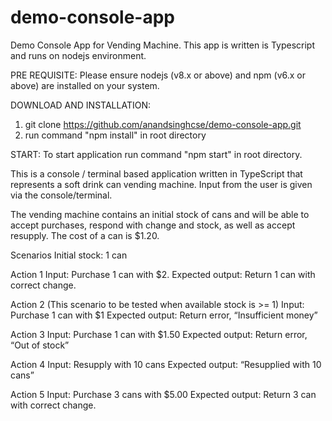 # demo-console-app
Demo Console App for Vending Machine. This app is written is Typescript and runs on nodejs environment.

PRE REQUISITE:
Please ensure nodejs (v8.x or above) and npm (v6.x or above) are installed on your system.

DOWNLOAD AND INSTALLATION:
1. git clone https://github.com/anandsinghcse/demo-console-app.git
2. run command "npm install" in root directory

START:
To start application run command "npm start" in root directory.


This is a console / terminal based application written in TypeScript that represents a soft drink can vending machine. Input from the user is given via the console/terminal.

The vending machine contains an initial stock of cans and will be able to accept purchases, respond with change and stock, as well as accept resupply. The cost of a can is $1.20.

Scenarios
Initial stock: 1 can

Action 1
Input: Purchase 1 can with $2.
Expected output: Return 1 can with correct change.

Action 2 (This scenario to be tested when available stock is >= 1)
Input: Purchase 1 can with $1
Expected output: Return error, “Insufficient money”

Action 3
Input: Purchase 1 can with $1.50
Expected output: Return error, “Out of stock”

Action 4
Input: Resupply with 10 cans
Expected output: “Resupplied with 10 cans”

Action 5
Input: Purchase 3 cans with $5.00
Expected output: Return 3 can with correct change.

